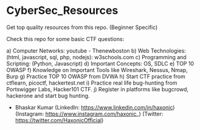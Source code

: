 # CyberSec_Resources
Get top quality resources from this repo. (Beginner Specific)

Check this repo for some basic CTF questions: 

a) Computer Networks: youtube - Thenewboston
b) Web Technologies: (html, javascript, sql, php, nodejs): w3schools.com
c) Programming and Scripting: (Python, Javascript) 
d) Important Concepts: OS, SDLC
e) TOP 10 OWASP
f) Knowledge on Important Tools like Wireshark, Nessus, Nmap, Burp
g) Practice TOP 10 OWASP from DVWA
h) Start CTF practice from ctflearn, picoctf, hackertest.net
i) Practice real life bug-hunting from Portswigger Labs, Hacker101 CTF.
j) Register in platforms like bugcrowd, hackerone and start bug hunting.



- Bhaskar Kumar 
  (LinkedIn: https://www.linkedin.com/in/haxonic)
  (Instagram: https://www.instagram.com/haxonic_)
  (Twitter: https://twitter.com/HaxonicOfficial)


